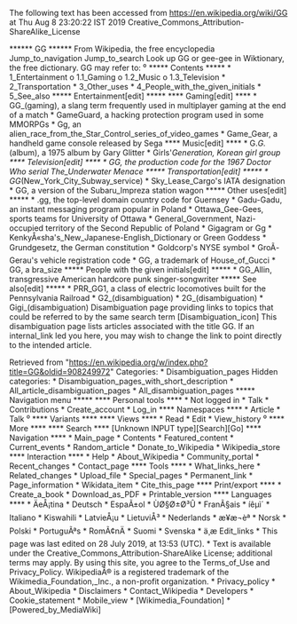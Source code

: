 The following text has been accessed from https://en.wikipedia.org/wiki/GG at Thu Aug 8 23:20:22 IST 2019
Creative_Commons_Attribution-ShareAlike_License




















****** GG ******
From Wikipedia, the free encyclopedia
Jump_to_navigation Jump_to_search
 Look up GG or gee-gee in Wiktionary, the free dictionary.
GG may refer to:
⁰
***** Contents *****
    * 1_Entertainment
          o 1.1_Gaming
          o 1.2_Music
          o 1.3_Television
    * 2_Transportation
    * 3_Other_uses
    * 4_People_with_the_given_initials
    * 5_See_also
***** Entertainment[edit] *****
**** Gaming[edit] ****
    * GG_(gaming), a slang term frequently used in multiplayer gaming at the
      end of a match
    * GameGuard, a hacking protection program used in some MMORPGs
    * Gg, an alien_race_from_the_Star_Control_series_of_video_games
    * Game_Gear, a handheld game console released by Sega
**** Music[edit] ****
    * G._G._(album), a 1975 album by Gary Glitter
    * Girls'_Generation, Korean girl group
**** Television[edit] ****
    * GG, the production code for the 1967 Doctor Who serial The_Underwater
      Menace
***** Transportation[edit] *****
    * GG_(New_York_City_Subway_service)
    * Sky_Lease_Cargo's IATA designation
    * GG, a version of the Subaru_Impreza station wagon
***** Other uses[edit] *****
    * .gg, the top-level domain country code for Guernsey
    * Gadu-Gadu, an instant messaging program popular in Poland
    * Ottawa_Gee-Gees, sports teams for University of Ottawa
    * General_Government, Nazi-occupied territory of the Second Republic of
      Poland
    * Gigagram or Gg
    * KenkyÅ«sha's_New_Japanese-English_Dictionary or Green Goddess
    * Grundgesetz, the German constitution
    * Goldcorp's NYSE symbol
    * GroÃ-Gerau's vehicle registration code
    * GG, a trademark of House_of_Gucci
    * GG, a bra_size
***** People with the given initials[edit] *****
    * GG_Allin, transgressive American hardcore punk singer-songwriter
***** See also[edit] *****
    * PRR_GG1, a class of electric locomotives built for the Pennsylvania
      Railroad
    * G2_(disambiguation)
    * 2G_(disambiguation)
    * Gigi_(disambiguation)
                      Disambiguation page providing links to topics that could
                      be referred to by the same search term
[Disambiguation_icon] This disambiguation page lists articles associated with
                      the title GG.
                      If an internal_link led you here, you may wish to change
                      the link to point directly to the intended article.

Retrieved from "https://en.wikipedia.org/w/index.php?title=GG&oldid=908249972"
Categories:
    * Disambiguation_pages
Hidden categories:
    * Disambiguation_pages_with_short_description
    * All_article_disambiguation_pages
    * All_disambiguation_pages
***** Navigation menu *****
**** Personal tools ****
    * Not logged in
    * Talk
    * Contributions
    * Create_account
    * Log_in
**** Namespaces ****
    * Article
    * Talk
⁰
**** Variants ****
**** Views ****
    * Read
    * Edit
    * View_history
⁰
**** More ****
**** Search ****
[Unknown INPUT type][Search][Go]
**** Navigation ****
    * Main_page
    * Contents
    * Featured_content
    * Current_events
    * Random_article
    * Donate_to_Wikipedia
    * Wikipedia_store
**** Interaction ****
    * Help
    * About_Wikipedia
    * Community_portal
    * Recent_changes
    * Contact_page
**** Tools ****
    * What_links_here
    * Related_changes
    * Upload_file
    * Special_pages
    * Permanent_link
    * Page_information
    * Wikidata_item
    * Cite_this_page
**** Print/export ****
    * Create_a_book
    * Download_as_PDF
    * Printable_version
**** Languages ****
    * ÄeÅ¡tina
    * Deutsch
    * EspaÃ±ol
    * ÙØ§Ø±Ø³Û
    * FranÃ§ais
    * íêµ­ì´
    * Italiano
    * Kiswahili
    * LatvieÅ¡u
    * LietuviÅ³
    * Nederlands
    * æ¥æ¬èª
    * Norsk
    * Polski
    * PortuguÃªs
    * RomÃ¢nÄ
    * Suomi
    * Svenska
    * ä¸­æ
Edit_links
    * This page was last edited on 28 July 2019, at 13:53 (UTC).
    * Text is available under the Creative_Commons_Attribution-ShareAlike
      License; additional terms may apply. By using this site, you agree to the
      Terms_of_Use and Privacy_Policy. WikipediaÂ® is a registered trademark of
      the Wikimedia_Foundation,_Inc., a non-profit organization.
    * Privacy_policy
    * About_Wikipedia
    * Disclaimers
    * Contact_Wikipedia
    * Developers
    * Cookie_statement
    * Mobile_view
    * [Wikimedia_Foundation]
    * [Powered_by_MediaWiki]
